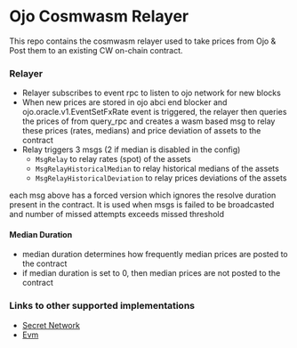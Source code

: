 # Ojo Cosmwasm Relayer

This repo contains the cosmwasm relayer used to take prices from Ojo & Post them to an existing CW on-chain contract.

### Relayer
- Relayer subscribes to event rpc to listen to ojo network for new blocks
- When new prices are stored in ojo abci end blocker and ojo.oracle.v1.EventSetFxRate event is triggered, the relayer then queries the prices of from query_rpc and creates a wasm based msg to relay these prices (rates, medians) and price deviation of assets  to the contract
- Relay triggers 3 msgs (2 if median is disabled in the config) 
  - ```MsgRelay``` to relay rates (spot) of the assets
  - ```MsgRelayHistoricalMedian``` to relay historical medians of the assets
  - ```MsgRelayHistoricalDeviation``` to relay prices deviations of the assets

each msg above has a forced version which ignores the resolve duration present in the contract. It is used when msgs is failed to be broadcasted and number of missed attempts exceeds missed threshold  

#### Median Duration
- median duration determines how frequently median prices are posted to the contract
- if median duration is set to 0, then median prices are not posted to the contract

### Links to other supported implementations
- [Secret Network](https://github.com/ojo-network/contracts/tree/secret)
- [Evm](https://github.com/ojo-network/contracts/tree/evm)